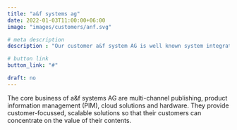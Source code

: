 ```yaml
---
title: "a&f systems ag"
date: 2022-01-03T11:00:00+06:00
image: "images/customers/anf.svg"

# meta description
description : "Our customer a&f system AG is well known system integrator for innovative publishing software and business IT solutions for media corporations"

# button link
button_link: "#"

draft: no
---
```


The core business of a&f systems AG are multi-channel publishing, product information management (PIM), cloud solutions and hardware. They provide customer-focussed, scalable solutions so that their customers can concentrate on the value of their contents.


